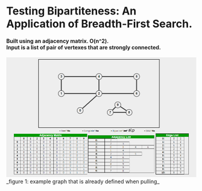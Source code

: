 <h1>Testing Bipartiteness: An Application of Breadth-First Search.<br/></h1>
<h4>Built using an adjacency matrix. O(n^2).<br/> 
Input is a list of pair of vertexes that are strongly connected.</h4>
<img src="https://github.com/Peonsson/Testing_Bipartiteness/blob/master/src/main/resources/graph.PNG?raw=true">
_figure 1: example graph that is already defined when pulling_